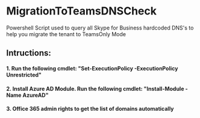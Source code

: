 # MigrationToTeamsDNSCheck
Powershell Script used to query all Skype for Business hardcoded DNS's to help you migrate the tenant to TeamsOnly Mode
##  Intructions: 
####  1. Run the following cmdlet: "Set-ExecutionPolicy -ExecutionPolicy Unrestricted"
####  2. Install Azure AD Module. Run the following cmdlet: "Install-Module -Name AzureAD"
####  3. Office 365 admin rights to get the list of domains automatically
